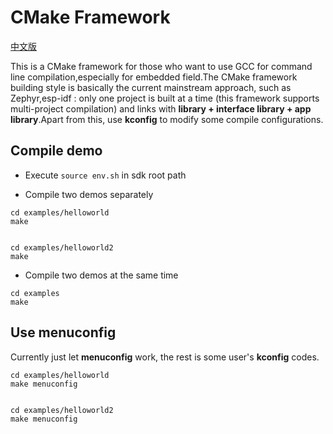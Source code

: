 # CMake Framework

[中文版](README_zh.md)

This is a CMake framework for those who want to use GCC for command line compilation,especially for embedded field.The CMake framework building style is basically the current mainstream approach, such as Zephyr,esp-idf : only one project is built at a time (this framework supports multi-project compilation) and links with **library + interface library + app library**.Apart from this, use **kconfig** to modify some compile configurations.

## Compile demo

- Execute `source env.sh` in sdk root path

- Compile two demos separately

```
cd examples/helloworld
make


cd examples/helloworld2
make
```

- Compile two demos at the same time

```
cd examples
make
```

## Use menuconfig

Currently just let **menuconfig** work, the rest is some user's **kconfig**  codes.

```
cd examples/helloworld
make menuconfig


cd examples/helloworld2
make menuconfig
```